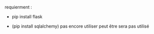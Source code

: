 requierment :

* pip install flask

* (pip install sqlalchemy) pas encore utiliser peut être sera pas utilisé